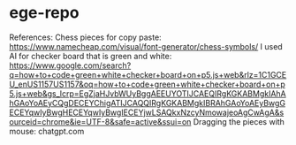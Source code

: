 # ege-repo

References: 
Chess pieces for copy paste: https://www.namecheap.com/visual/font-generator/chess-symbols/
I used AI for checker board that is green and white: https://www.google.com/search?q=how+to+code+green+white+checker+board+on+p5.js+web&rlz=1C1GCEU_enUS1157US1157&oq=how+to+code+green+white+checker+board+on+p5.js+web&gs_lcrp=EgZjaHJvbWUyBggAEEUYOTIJCAEQIRgKGKABMgkIAhAhGAoYoAEyCQgDECEYChigATIJCAQQIRgKGKABMgkIBRAhGAoYoAEyBwgGECEYqwIyBwgHECEYqwIyBwgIECEYjwLSAQkxNzcyNmowajeoAgCwAgA&sourceid=chrome&ie=UTF-8&safe=active&ssui=on
Dragging the pieces with mouse: chatgpt.com
